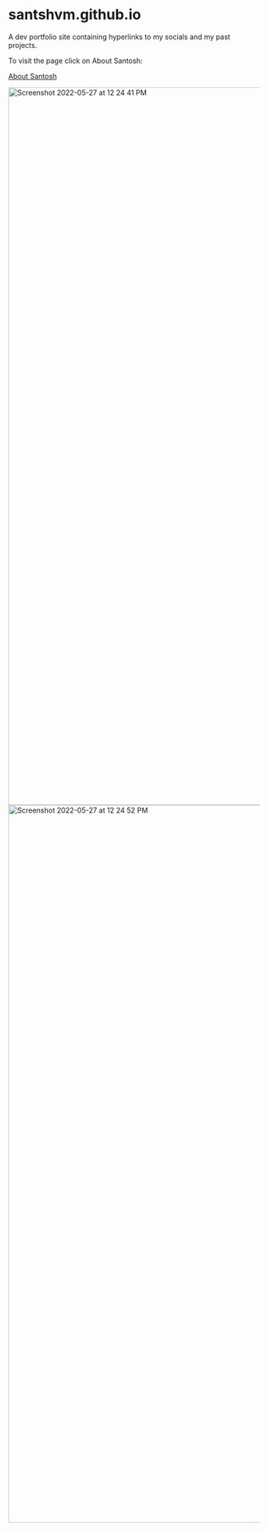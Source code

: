 # santshvm.github.io

A dev portfolio site containing hyperlinks to my socials and my past projects. 

To visit the page click on About Santosh: 

[About Santosh](https://santshvm.github.io/projects.html)

<img width="1440" alt="Screenshot 2022-05-27 at 12 24 41 PM" src="https://user-images.githubusercontent.com/70855191/170647271-9cdccad9-cbb4-4076-86de-6cffbb76501a.png">
<img width="1440" alt="Screenshot 2022-05-27 at 12 24 52 PM" src="https://user-images.githubusercontent.com/70855191/170647283-da8c9189-f6f0-4441-a5ba-7d5b7e04b9b7.png">
